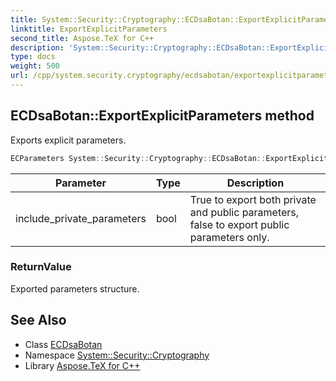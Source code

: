 ```yaml
---
title: System::Security::Cryptography::ECDsaBotan::ExportExplicitParameters method
linktitle: ExportExplicitParameters
second_title: Aspose.TeX for C++
description: 'System::Security::Cryptography::ECDsaBotan::ExportExplicitParameters method. Exports explicit parameters in C++.'
type: docs
weight: 500
url: /cpp/system.security.cryptography/ecdsabotan/exportexplicitparameters/
---
```

## ECDsaBotan::ExportExplicitParameters method


Exports explicit parameters.

```cpp
ECParameters System::Security::Cryptography::ECDsaBotan::ExportExplicitParameters(bool include_private_parameters) override
```


| Parameter | Type | Description |
| --- | --- | --- |
| include_private_parameters | bool | True to export both private and public parameters, false to export public parameters only. |

### ReturnValue

Exported parameters structure.

## See Also

* Class [ECDsaBotan](../)
* Namespace [System::Security::Cryptography](../../)
* Library [Aspose.TeX for C++](../../../)
